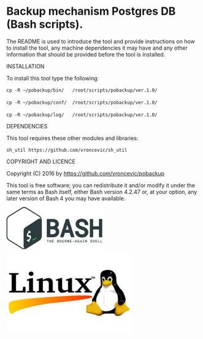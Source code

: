 Backup mechanism Postgres DB (Bash scripts).
================================================================================

The README is used to introduce the tool and provide instructions on
how to install the tool, any machine dependencies it may have and any
other information that should be provided before the tool is installed.

INSTALLATION

To install this tool type the following:

	cp -R ~/pobackup/bin/   /root/scripts/pobackup/ver.1.0/

	cp -R ~/pobackup/conf/  /root/scripts/pobackup/ver.1.0/

	cp -R ~/pobackup/log/   /root/scripts/pobackup/ver.1.0/


DEPENDENCIES

This tool requires these other modules and libraries:

	sh_util https://github.com/vroncevic/sh_util

COPYRIGHT AND LICENCE

Copyright (C) 2016 by https://github.com/vroncevic/pobackup

This tool is free software; you can redistribute it and/or modify
it under the same terms as Bash itself, either Bash version 4.2.47 or,
at your option, any later version of Bash 4 you may have available.

![alt tag](https://raw.githubusercontent.com/vroncevic/pobackup/master/bash_logo.png)
![alt tag](https://raw.githubusercontent.com/vroncevic/pobackup/master/linux_logo.jpg)

